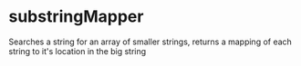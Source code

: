 # substringMapper
Searches a string for an array of smaller strings, returns a mapping of each string to it's location in the big string
